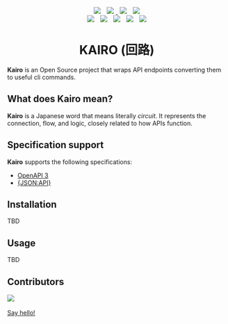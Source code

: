 <!-- Logo -->
<!-- <p align="center">
  <a href="https://www.freepik.com/icon/pill_5419351"><img width="256" height="256" src="https://raw.githubusercontent.com/maekind/kairo/main/logo.png"></a>
</p> -->
<!-- Shields -->
<p align="center">
<a href="https://github.com/maekind/kairo"><img src="https://img.shields.io/github/actions/workflow/status/maekind/kairo/.github%2Fworkflows%2Ftesting.yaml?label=tests&color=green" hspace="5"></a>
<a href="https://codecov.io/gh/maekind/kairo"><img src="https://codecov.io/gh/maekind/kairo/graph/badge.svg?token=JcGna50uJL" hspace="5"/> 
 </a>
<a href="https://github.com/maekind/kairo/releases"><img src="https://img.shields.io/github/actions/workflow/status/maekind/kairo/.github%2Fworkflows%2Frelease.yaml?label=package&color=green" hspace="5"></a>
<a href="https://pypi.org/project/kairo"><img src="https://img.shields.io/github/v/release/maekind/kairo?color=blue&label=pypi latest" hspace="5"></a>
<br>
<a href="https://github.com/maekind/kairo/blob/main/LICENSE"><img src="https://img.shields.io/badge/License-MIT-orange.svg" hspace="5"></a>
<a href="https://github.com/maekind/kairo"><img src="https://img.shields.io/github/repo-size/maekind/kairo?color=red" hspace="5"></a>
<a href="https://github.com/maekind/kairo"><img src="https://img.shields.io/github/last-commit/maekind/kairo?color=black" hspace="5"></a>
<a href="https://www.python.org/downloads/"><img src="https://img.shields.io/github/languages/top/maekind/kairo?color=darkgreen" hspace="5"></a>
<a href="https://www.python.org/downloads/"><img src="https://img.shields.io/badge/python%20version-%3E3.12-lightblue" hspace="5"></a>
</p>

<h1 align="center">KAIRO (回路)</h1>

**Kairo** is an Open Source project that wraps API endpoints converting them to useful cli commands.

## What does Kairo mean?

**Kairo** is a Japanese word that means literally *circuit*. It represents the connection, flow, and logic, closely related to how APIs function.

## Specification support

**Kairo** supports the following specifications:

- [OpenAPI 3](https://swagger.io/specification/)
- [{JSON:API}](https://jsonapi.org/)

## Installation

TBD

## Usage

TBD

## Contributors

<a href="https://github.com/maekind/kairo/graphs/contributors">
  <img src="https://contrib.rocks/image?repo=maekind/kairo" />
</a>
<br/>
<br/>
<a href="mailto:marco@marcoespinosa.com"> Say hello!</a>
